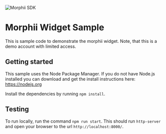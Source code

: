 ![Morphii SDK](https://d24bblcmguio2o.cloudfront.net/content/images/logo-black-color@3x.png)

# Morphii Widget Sample

This is sample code to demonstrate the morphii widget. Note, that this is a demo account with limited access.

## Getting started
This sample uses the Node Package Manager. If you do not have Node.js installed you can download and get the install instructions here: https://nodejs.org

Install the dependencies by running `npm install`.

## Testing
To run locally, run the command `npm run start`. This should run `http-server` and open your browser to the url `http://localhost:8000/`.
